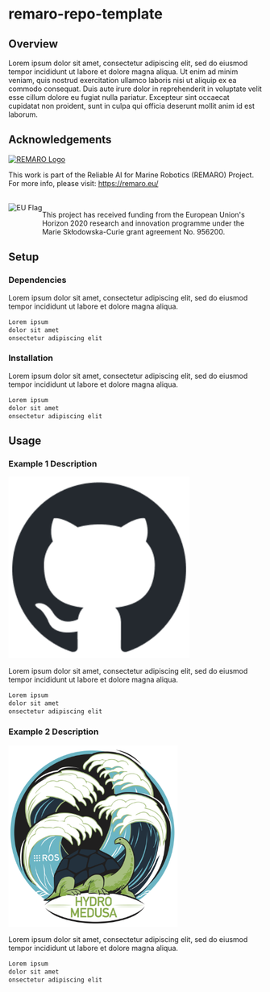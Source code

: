 # remaro-repo-template

## Overview

Lorem ipsum dolor sit amet, consectetur adipiscing elit, sed do eiusmod tempor incididunt ut labore et dolore magna aliqua. Ut enim ad minim veniam, quis nostrud exercitation ullamco laboris nisi ut aliquip ex ea commodo consequat. Duis aute irure dolor in reprehenderit in voluptate velit esse cillum dolore eu fugiat nulla pariatur. Excepteur sint occaecat cupidatat non proident, sunt in culpa qui officia deserunt mollit anim id est laborum.

## Acknowledgements

<a href="https://remaro.eu/">
    <img height="60" alt="REMARO Logo" src="https://remaro.eu/wp-content/uploads/2020/09/remaro1-right-1024.png">
</a>

This work is part of the Reliable AI for Marine Robotics (REMARO) Project. For more info, please visit: <a href="https://remaro.eu/">https://remaro.eu/

<br>

<a href="https://research-and-innovation.ec.europa.eu/funding/funding-opportunities/funding-programmes-and-open-calls/horizon-2020_en">
    <img align="left" height="60" alt="EU Flag" src="https://remaro.eu/wp-content/uploads/2020/09/flag_yellow_low.jpg">
</a>

This project has received funding from the European Union's Horizon 2020 research and innovation programme under the Marie Skłodowska-Curie grant agreement No. 956200.

## Setup

### Dependencies

Lorem ipsum dolor sit amet, consectetur adipiscing elit, sed do eiusmod tempor incididunt ut labore et dolore magna aliqua.

```
Lorem ipsum
dolor sit amet
onsectetur adipiscing elit
```

### Installation

Lorem ipsum dolor sit amet, consectetur adipiscing elit, sed do eiusmod tempor incididunt ut labore et dolore magna aliqua.

```
Lorem ipsum
dolor sit amet
onsectetur adipiscing elit
```

## Usage

### Example 1 Description

<a href="https://github.com/">
    <img height="360" alt="GitHub Logo" src="aux/github_logo.png">
</a>

Lorem ipsum dolor sit amet, consectetur adipiscing elit, sed do eiusmod tempor incididunt ut labore et dolore magna aliqua.

```
Lorem ipsum
dolor sit amet
onsectetur adipiscing elit
```

### Example 2 Description

<a href="https://www.ros.org/">
    <img height="360" alt="ROS Logo" src="aux/ros_logo.png">
</a>

Lorem ipsum dolor sit amet, consectetur adipiscing elit, sed do eiusmod tempor incididunt ut labore et dolore magna aliqua.

```
Lorem ipsum
dolor sit amet
onsectetur adipiscing elit
```